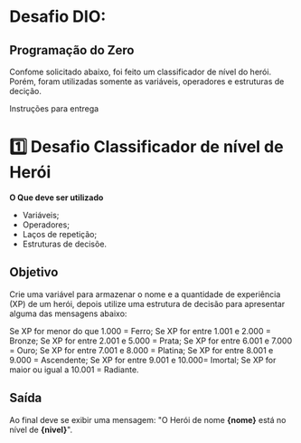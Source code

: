# Desafio DIO:

## Programação do Zero

Confome solicitado abaixo, foi feito um classificador de nível do herói. Porém, foram utilizadas somente as variáveis, operadores e estruturas de decição.

Instruções para entrega
# 1️⃣ Desafio Classificador de nível de Herói

**O Que deve ser utilizado**

- Variáveis;
- Operadores;
- Laços de repetição;
- Estruturas de decisõe.

## Objetivo

Crie uma variável para armazenar o nome e a quantidade de experiência (XP) de um herói, depois utilize uma estrutura de decisão para apresentar alguma das mensagens abaixo:

Se XP for menor do que 1.000 = Ferro;
Se XP for entre 1.001 e 2.000 = Bronze;
Se XP for entre 2.001 e 5.000 = Prata;
Se XP for entre 6.001 e 7.000 = Ouro;
Se XP for entre 7.001 e 8.000 = Platina;
Se XP for entre 8.001 e 9.000 = Ascendente;
Se XP for entre 9.001 e 10.000= Imortal;
Se XP for maior ou igual a 10.001 = Radiante.

## Saída

Ao final deve se exibir uma mensagem:
"O Herói de nome **{nome}** está no nível de **{nivel}**".